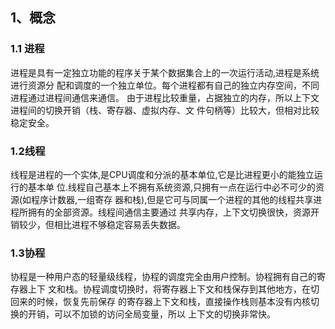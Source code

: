 ## 1、概念
### 1.1 进程
进程是具有一定独立功能的程序关于某个数据集合上的一次运行活动,进程是系统进行资源分
配和调度的一个独立单位。每个进程都有自己的独立内存空间，不同进程通过进程间通信来通信。
由于进程比较重量，占据独立的内存，所以上下文进程间的切换开销（栈、寄存器、虚拟内存、文
件句柄等）比较大，但相对比较稳定安全。
### 1.2线程
线程是进程的一个实体,是CPU调度和分派的基本单位,它是比进程更小的能独立运行的基本单
位.线程自己基本上不拥有系统资源,只拥有一点在运行中必不可少的资源(如程序计数器,一组寄存
器和栈),但是它可与同属一个进程的其他的线程共享进程所拥有的全部资源。线程间通信主要通过
共享内存，上下文切换很快，资源开销较少，但相比进程不够稳定容易丢失数据。
### 1.3协程
协程是一种用户态的轻量级线程，协程的调度完全由用户控制。协程拥有自己的寄存器上下
文和栈。协程调度切换时，将寄存器上下文和栈保存到其他地方，在切回来的时候，恢复先前保存
的寄存器上下文和栈，直接操作栈则基本没有内核切换的开销，可以不加锁的访问全局变量，所以
上下文的切换非常快。




